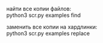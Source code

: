 найти все копии файлов:  
python3 scr.py examples find  

заменить все копии на хардлинки:  
python3 scr.py examples replace  
